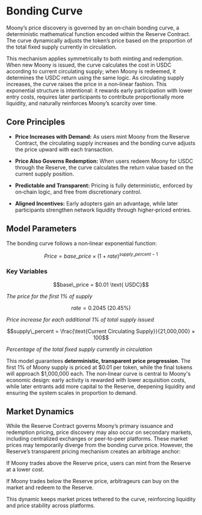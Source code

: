 # Bonding Curve

Moony’s price discovery is governed by an on‑chain bonding curve, a deterministic mathematical function encoded within the Reserve Contract. The curve dynamically adjusts the token’s price based on the proportion of the total fixed supply currently in circulation.

This mechanism applies symmetrically to both minting and redemption. When new Moony is issued, the curve calculates the cost in USDC according to current circulating supply; when Moony is redeemed, it determines the USDC return using the same logic. As circulating supply increases, the curve raises the price in a non‑linear fashion. This exponential structure is intentional: it rewards early participation with lower entry costs, requires later participants to contribute proportionally more liquidity, and naturally reinforces Moony’s scarcity over time.

## Core Principles

- **Price Increases with Demand:** As users mint Moony from the Reserve Contract, the circulating supply increases and the bonding curve adjusts the price upward with each transaction.

- **Price Also Governs Redemption:** When users redeem Moony for USDC through the Reserve, the curve calculates the return value based on the current supply position.

- **Predictable and Transparent:** Pricing is fully deterministic, enforced by on‑chain logic, and free from discretionary control.

- **Aligned Incentives:** Early adopters gain an advantage, while later participants strengthen network liquidity through higher‑priced entries.

## Model Parameters

The bonding curve follows a non‑linear exponential function:

```math
Price = base\_price × (1 + rate)^{supply\_percent - 1}
```

### **Key Variables**

```math
base\_price = $0.01 \text{ USDC}
```
*The price for the first 1% of supply*

```math
rate = 0.2045 \text{ (20.45%)}
```
*Price increase for each additional 1% of total supply issued*

```math
supply\_percent = \frac{\text{Current Circulating Supply}}{21,000,000} × 100
```
*Percentage of the total fixed supply currently in circulation*

This model guarantees **deterministic, transparent price progression**. The first 1% of Moony supply is priced at $0.01 per token, while the final tokens will approach $1,000,000 each. The non‑linear curve is central to Moony's economic design: early activity is rewarded with lower acquisition costs, while later entrants add more capital to the Reserve, deepening liquidity and ensuring the system scales in proportion to demand.

## Market Dynamics

While the Reserve Contract governs Moony’s primary issuance and redemption pricing, price discovery may also occur on secondary markets, including centralized exchanges or peer‑to‑peer platforms. These market prices may temporarily diverge from the bonding curve price. However, the Reserve’s transparent pricing mechanism creates an arbitrage anchor: 

If Moony trades above the Reserve price, users can mint from the Reserve at a lower cost.

If Moony trades below the Reserve price, arbitrageurs can buy on the market and redeem to the Reserve.

This dynamic keeps market prices tethered to the curve, reinforcing liquidity and price stability across platforms.